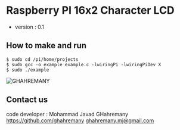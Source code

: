 Raspberry PI 16x2 Character LCD
=============
+ version : 0.1

## How to make and run

    $ sudo cd /pi/home/projects
    $ sudo gcc -o example example.c -lwiringPi -lwiringPiDev X
    $ sudo ./example

![GHAHREMANY](https://github.com/ghahremany/raspberry-LCD16-2/blob/master/LCD-16-2.png)


## Contact us
code developer : Mohammad Javad GHahremany
https://github.com/ghahremany
ghahremany.mj@gmail.com
